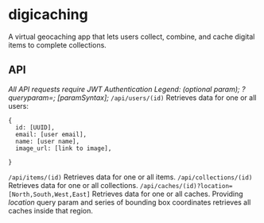 # digicaching
A virtual geocaching app that lets users collect, combine, and cache digital items to complete collections.

## API
_All API requests require JWT Authentication_
_Legend: (optional param); ?queryparam=; [paramSyntax];_
`/api/users/(id)`
Retrieves data for one or all users:
```
{ 
  id: [UUID],
  email: [user email],
  name: [user name],
  image_url: [link to image],

}
```
`/api/items/(id)`
Retrieves data for one or all items.
`/api/collections/(id)`
Retrieves data for one or all collections.
`/api/caches/(id)?location=[North,South,West,East]`
Retrieves data for one or all caches. Providing _location_ query param and series of bounding box coordinates retrieves all caches inside that region.
